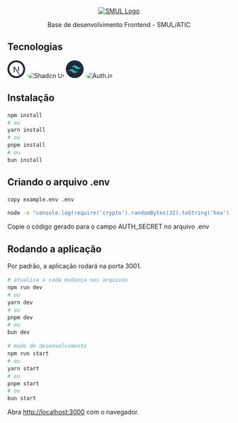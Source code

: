 <p align="center">
  <a href="https://www.prefeitura.sp.gov.br/cidade/secretarias/licenciamento/" target="blank"><img src="https://www.prefeitura.sp.gov.br/cidade/secretarias/upload/chamadas/URBANISMO_E_LICENCIAMENTO_HORIZONTAL_FUNDO_CLARO_1665756993.png" width="200" alt="SMUL Logo" /></a>
</p>
<p align="center">Base de desenvolvimento Frontend - SMUL/ATIC</p>

## Tecnologias

<p align="left">
    <a href="https://nextjs.org/docs" target="_blank" title="Next.js" style="text-decoration: none; decoration: none;">
        <img src="https://github.com/tandpfun/skill-icons/raw/main/icons/NextJS-Dark.svg" alt="Next.js" width="40" height="40" style="border-radius: 50%;" />
    </a>
    <a href="" target="https://ui.shadcn.com/docs" title="Shadcn UI" style="text-decoration: none; decoration: none;">
        <img src="https://avatars.githubusercontent.com/u/139895814" alt="Shadcn UI" width="40" height="40" style="border-radius: 50%;" />
    </a>
    <a href="" target="https://authjs.dev/getting-started" title="Tailwind" style="text-decoration: none; decoration: none;">
        <img src="https://github.com/tandpfun/skill-icons/raw/main/icons/TailwindCSS-Dark.svg" alt="Tailwind" width="40" height="40" style="border-radius: 50%;" />
    </a>
    <a href="" target="https://tailwindcss.com/docs" title="Auth.js" style="text-decoration: none; decoration: none;">
        <img src="https://authjs.dev/img/etc/logo-sm.webp" alt="Auth.js" width="40" height="40" style="border-radius: 50%;" />
    </a>
</p>


## Instalação

```bash
npm install
# ou
yarn install
# ou
pnpm install
# ou
bun install
```

## Criando o arquivo .env

```bash
copy example.env .env
```

```bash
node -e "console.log(require('crypto').randomBytes(32).toString('hex'))"
```

Copie o código gerado para o campo AUTH_SECRET no arquivo .env

## Rodando a aplicação

Por padrão, a aplicação rodará na porta 3001.

```bash
# atualiza a cada mudança nos arquivos
npm run dev
# ou
yarn dev
# ou
pnpm dev
# ou
bun dev
```

```bash
# modo de desenvolvimento
npm run start
# ou
yarn start
# ou
pnpm start
# ou
bun start
```

Abra [http://localhost:3000](http://localhost:3000) com o navegador.